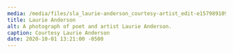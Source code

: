 ```yaml
---
media: /media/files/sla_laurie-anderson_courtesy-artist_edit-e1579891094761-1024x683.jpg
title: Laurie Anderson
alt: A photograph of poet and artist Laurie Anderson.
caption: Courtesy Laurie Anderson
date: 2020-10-01 13:21:00 -0500
---
```

